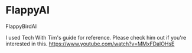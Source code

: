 # FlappyAI
FlappyBirdAI

I used Tech With Tim's guide for reference.
Please check him out if you're interested in this.
https://www.youtube.com/watch?v=MMxFDaIOHsE
